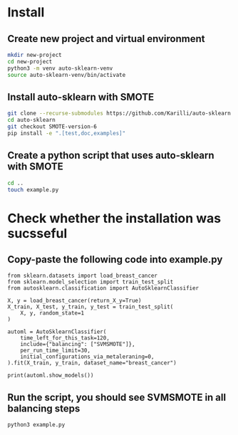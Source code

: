 # Install

## Create new project and virtual environment
```bash
mkdir new-project
cd new-project
python3 -m venv auto-sklearn-venv
source auto-sklearn-venv/bin/activate
```

## Install auto-sklearn with SMOTE
```bash
git clone --recurse-submodules https://github.com/Karilli/auto-sklearn.git
cd auto-sklearn
git checkout SMOTE-version-6
pip install -e ".[test,doc,examples]"
```

## Create a python script that uses auto-sklearn with SMOTE
```bash
cd ..
touch example.py
```

# Check whether the installation was sucsseful
## Copy-paste the following code into example.py

```Python3
from sklearn.datasets import load_breast_cancer
from sklearn.model_selection import train_test_split
from autosklearn.classification import AutoSklearnClassifier

X, y = load_breast_cancer(return_X_y=True)
X_train, X_test, y_train, y_test = train_test_split(
    X, y, random_state=1
)

automl = AutoSklearnClassifier(
    time_left_for_this_task=120,
    include={"balancing": ["SVMSMOTE"]},
    per_run_time_limit=30,
    initial_configurations_via_metaleraning=0,
).fit(X_train, y_train, dataset_name="breast_cancer")

print(automl.show_models())
```

## Run the script, you should see SVMSMOTE in all balancing steps
```bash
python3 example.py
```


